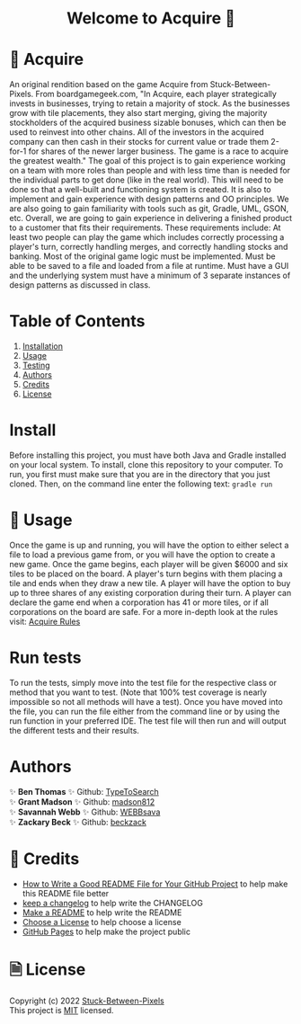 <h1 align="center"> Welcome to Acquire 👋</h1>

<!-- Do we want to change the title? 
"This is the name of the project. It describes the whole project 
in one sentence, and helps people understand what the main goal 
and aim of the project is." -->

# 🏢 Acquire <!-- Project Description -->
An original rendition based on the game Acquire from Stuck-Between-Pixels. From boardgamegeek.com, "In Acquire, each player 
strategically invests in businesses, trying to retain a majority of stock. As the businesses grow with tile placements, they 
also start merging, giving the majority stockholders of the acquired business sizable bonuses, which can then be used to reinvest 
into other chains. All of the investors in the acquired company can then cash in their stocks for current value or trade 
them 2-for-1 for shares of the newer larger business. The game is a race to acquire the greatest wealth." The goal of this 
project is to gain experience working on a team with more roles than people and with less time than is needed for the individual 
parts to get done (like in the real world). This will need to be done so that a well-built and functioning system is created. 
It is also to implement and gain experience with design patterns and OO principles. We are also going to gain familiarity 
with tools such as git, Gradle, UML, GSON, etc. Overall, we are going to gain experience in delivering a finished product 
to a customer that fits their requirements. These requirements include: At least two people can play the game which includes 
correctly processing a player's turn, correctly handling merges, and correctly handling stocks and banking. Most of the original 
game logic must be implemented. Must be able to be saved to a file and loaded from a file at runtime. Must have a GUI and the 
underlying system must have a minimum of 3 separate instances of design patterns as discussed in class.

# Table of Contents <!-- I bet we will need this -->
1. [Installation](#install----how-to-install---)  
2. [Usage](#-usage----how-to-use-the-project---)  
3. [Testing](#run-tests----how-to-run-tests---)
4. [Authors](#authors)
5. [Credits](#-credits)
6. [License](#-license)

# Install <!-- How to install -->
Before installing this project, you must have both Java and Gradle installed on your local system. To install, clone this 
repository to your computer. To run, you first must make sure that you are in the directory that you just cloned. Then, on 
the command line enter the following text: `gradle run`

# 🚀 Usage <!-- How to use the project -->
Once the game is up and running, you will have the option to either select a file to load a previous game from, or you will 
have the option to create a new game. Once the game begins, each player will be given $6000 and six tiles to be placed on the 
board. A player's turn begins with them placing a tile and ends when they draw a new tile. A player will have the option to 
buy up to three shares of any existing corporation during their turn. A player can declare the game end when a corporation has 
41 or more tiles, or if all corporations on the board are safe. For a more in-depth look at the rules visit: [Acquire Rules](https://www.ultraboardgames.com/acquire/game-rules.php)

# Run tests <!-- How to run tests -->
To run the tests, simply move into the test file for the respective class or method that you want to test. (Note that 100% test
coverage is nearly impossible so not all methods will have a test). Once you have moved into the file, you can run the file
either from the command line or by using the run function in your preferred IDE. The test file will then run and will output
the different tests and their results.


# Authors
✨ **Ben Thomas** ✨ Github: [TypeToSearch](https://github.com/TypeToSearch) <br>
✨ **Grant Madson** ✨ Github: [madson812](https://github.com/madson812) <br>
✨ **Savannah Webb** ✨ Github: [WEBBsava](https://github.com/WEBBsava) <br>
✨ **Zackary Beck** ✨ Github: [beckzack](https://github.com/beckzack) <br>


# 🤝 Credits
* [How to Write a Good README File for Your GitHub Project](https://www.freecodecamp.org/news/how-to-write-a-good-readme-file/) to help make this README file better
* [keep a changelog](https://keepachangelog.com/en/1.0.0/) to help write the CHANGELOG
* [Make a README](https://www.makeareadme.com/) to help write the README
* [Choose a License](https://choosealicense.com/) to help choose a license
* [GitHub Pages](https://pages.github.com/) to help make the project public


# 🗎 License
Copyright (c) 2022 [Stuck-Between-Pixels](https://github.com/Stuck-Between-Pixels/Acquire)  <br> This project is [MIT](app/LICENSE) licensed.